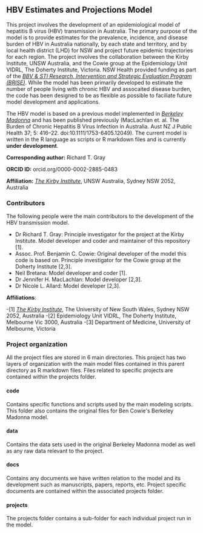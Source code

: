 ## HBV Estimates and Projections Model ##

This project involves the development of an epidemiological model of hepatitis B virus (HBV) transmission in Australia. The primary purpose of the model is to provide estimates for the prevalence, incidence, and disease burden of HBV in Australia nationally, by each state and territory, and by local health district (LHD) for NSW and project future epidemic trajectories for each region. 
The project involves the collaboration between the Kirby Institute, UNSW Australia, and the Cowie group at the Epidemiology Unit VIDRL, The Doherty Institute, Victoria. NSW Health provided funding as part of the [_BBV & STI Research, Intervention and Strategic Evaluation Program (BRISE)_](http://www.brise.com.au/). While the model has been primarily developed to estimate the number of people living with chronic HBV and assocaited disease burden, the code has been designed to be as flexible as possible to faciliate future model development and applications. 

The HBV model is based on a previous model implemented in [_Berkeley Madonna_](http://www.berkeleymadonna.com/) and has been published previously (MacLachlan et. al. The Burden of Chronic Hepatitis B Virus Infection in Australia. Aust NZ J Public Health 37; 5: 416–22. doi:10.1111/1753-6405.12049). The current model is written in the R language as scripts or R markdown files and is currently **under development**.

**Corresponding author:** Richard T. Gray

**ORCID ID:** orcid.org/0000-0002-2885-0483

**Affiliation:** [_The Kirby Institute_](https://kirby.unsw.edu.au/), UNSW Australia, Sydney NSW 2052, Australia

### Contributors ###

The following people were the main contributors to the development of the HBV transmission model. 

- Dr Richard T. Gray: Principle investigator for the project at the Kirby Institute. Model developer and coder and maintainer of this repository [1].
- Assoc. Prof. Benjamin C. Cowie: Original developer of the model this code is based on. Principle investigator for the Cowie group at the Doherty Institute [2,3].
- Neil Bretana: Model developer and coder [1].
- Dr Jennifer H. MacLachlan: Model developer [2,3].
- Dr Nicole L. Allard: Model developer [2,3].

**Affiliations**:

-[1] [_The Kirby Institute_](https://kirby.unsw.edu.au/), The University of New South Wales, Sydney NSW 2052, Australia
-[2] Epidemiology Unit VIDRL, The Doherty Institute, Melbourne Vic 3000, Australia 
-[3] Department of Medicine, University of Melbourne, Victoria

### Project organization ###

All the project files are stored in 6 main directories. This project has two layers of organization with the main model files contained in this parent directory as R markdown files. Files related to specific projects are contained within the projects folder.

#### code ####

Contains specific functions and scripts used by the main modeling scripts. This folder also contains the original files for Ben Cowie's Berkeley Madonna model. 

#### data ####

Contains the data sets used in the original Berkeley Madonna model as well as any raw data relevant to the project. 

#### docs ####

Contains any documents we have written relation to the model and its development such as manuscripts, papers, reports, etc. Project specific documents are contained within the associated projects folder.

#### projects ####

The projects folder contains a sub-folder for each individual project run in the model. 







